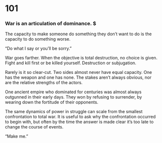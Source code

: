 # 101

### War is an articulation of dominance. $

The capacity to make someone do something they don’t want to do is the capacity to do something worse.

“Do what I say or you’ll be sorry.”

War goes farther. When the objective is total destruction, no choice is given. Fight and kill first or be killed yourself. Destruction or subjugation. 

Rarely is it so clear-cut. Two sides almost never have equal capacity. One has the weapon and one has none. The stakes aren’t always obvious, nor are the relative strengths of the actors.

One ancient empire who dominated for centuries was almost always outgunned in their early days. They won by refusing to surrender, by wearing down the fortitude of their opponents.

The same dynamics of power in struggle can scale from the smallest confrontation to total war. It is useful to ask why the confrontation occurred to begin with, but often by the time the answer is made clear it’s too late to change the course of events. 

“Make me.”